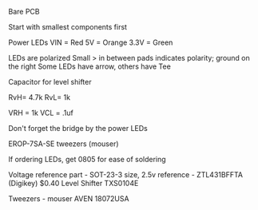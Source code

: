 Bare PCB

Start with smallest components first

Power LEDs
VIN = Red
5V = Orange
3.3V = Green

LEDs are polarized
Small > in between pads indicates polarity; ground on the right
Some LEDs have arrow, others have Tee


Capacitor for level shifter

RvH= 4.7k
RvL= 1k

VRH = 1k
VCL = .1uf


Don't forget the bridge by the power LEDs


EROP-7SA-SE tweezers (mouser)

If ordering LEDs, get 0805 for ease of soldering

Voltage reference part - SOT-23-3 size, 2.5v reference - ZTL431BFFTA (Digikey) $0.40
Level Shifter TXS0104E

Tweezers - mouser AVEN 18072USA




